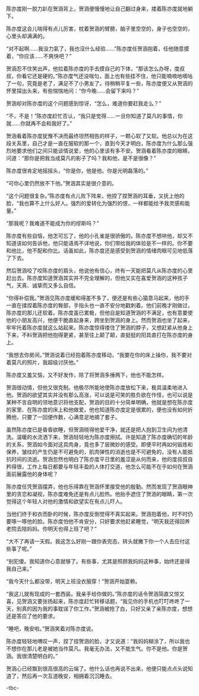 陈亦度刚一脱力趴在贺涵背上，贺涵便慢慢地让自己翻过身来，搂着陈亦度就地躺下。

陈亦度这会儿喘得有点儿厉害，枕着贺涵的臂膀，脑子里空空的，身子也空空的，心里头却满满的。

“对不起啊……我没力氣了，我也沒什么经验……”陈亦度任贺涵抱着，任他随意摸着，“你应该……不爽快吧？”

贺涵忍不住笑出声，他拉着陈亦度的手去摸自己的下体，“那该怎么办呀，度叔叔，你看它还是硬的。”陈亦度气还没喘匀，面上也有些挂不住，他只能喃喃地嘀咕了一句，究竟是老了，满足不了小男友了。待稍稍平复一些，陈亦度便又从贺涵的怀里探出头来，有些惴惴地问：“你今晚……会留下来吗？”

贺涵却对陈亦度的这个问题感到惊讶，“怎么，难道你要赶我走么？”

“不，不是！”陈亦度赶忙否认，“我只是觉得……一旦你知道了莫凡的事情，你就……你就再不会和我好了。”

贺涵看着陈亦度犹豫不决而最终坦然相告的样子，一颗心软了又软。他总以为在这段关系里，自己才是一直在服软的那一个，直到今天才明白，陈亦度为什么那么强烈地要求他们之间只能谈情说爱，他的心里该有多不安。贺涵看着陈亦度的眼睛，问道：“那你是把我当成莫凡的影子了吗？我和他，是不是很像？”

陈亦度很肯定地摇摇头，“你是你，他是他。你是光明磊落的。”

“可你心里仍然放不下他。”贺涵其实是很介意的。

“这个问题很复杂。”陈亦度有点儿败下阵来，他捏了捏贺涵的耳垂，又抚上他的脸，“我也算不上什么好人。强烈的爱转化为强烈的恨，一样都能给予我灵感和能量。”

“那我呢？我难道不能成为你的缪斯吗？”

陈亦度有些自恼，他怎可忘了，他的小孔雀是很骄傲的。陈亦度不想哄他，却又不知道该如何告诉他，他只能语焉不详地说，你们带给我的体验是不一样的。你不要和他比，他不配和你比。话虽如此，陈亦度还是感受到贺涵的情绪肉眼可见地低落了下去。

然后贺涵咬了咬陈亦度的肩头，他说他有信心，终有一天能把莫凡从陈亦度的心里赶出去。陈亦度知道贺涵其实并不完全理解的，但他又实在喜爱贺涵的这种孩子气，天真、诚挚而又多么自信。

“你得补偿我。”贺涵见陈亦度缓和得差不多了，便还是有些心猿意马起来，他的手一直在揉捏着陈亦度的臀部，手指头也一直不安分地戳刺着。他们前晚才刚做过，陈亦度的那儿还软着。陈亦度虽已累极，但他自是知道贺涵的不满足，也有意要使他的小朋友高兴，他便干脆直起身来，跨坐到贺涵的身上。然而贺涵也坐了起来，牢牢托着陈亦度就这么站起来。陈亦度惊得搂住了贺涵的脖子，又想赶紧从他身上下来，不料贺涵把他抱得更紧，甚至往上颠了颠，直挺挺的阳具直打在陈亦度的身上。

“我想去你房间，”贺涵说着已经抱着陈亦度移动，“我要在你的床上操你，我不要对着莫凡的照片，我超级讨厌他。”

陈亦度又羞又恼，又不好发作，除了将贺涵多捶两下，他也不能怎样。

贺涵很动情，但他又很克制。他极尽所能地使陈亦度放松下来，极具温柔地进入他。贺涵的欲望其实并没有那么高涨，可以说是可笑的胜负欲在作怪，也可以说是某种不言自明的领地意识将他支配，贺涵的目的十分简单明确，他就是想在陈亦度的家里、在陈亦度的床上和他做爱。他也知道陈亦度定是很累的，便也没有如何折腾他，只要了一回便作数，心满意足地摘了套子。

虽然陈亦度已是昏昏欲睡，但贺涵晓得他爱干净，就还是把人抱到卫生间为他清洗。温暖的水流洒下来，贺涵轻轻地为陈亦度擦拭。许是知道了陈亦度确切的年龄的关系，贺涵如今面对这具肉身，竟也多了层微妙的感受。即便平时再如何锻炼和保养，皱纹的产生仍是不可避免的，肌肉弹性的消逝也是不可避免的，没有人能抵抗时间的流逝。贺涵忽然也明白了陈亦度平日里的羞涩是从何而来，他的度叔叔自矜得很，工作上每日都要与年轻丰盈的人体打交道，他怎么可能不在乎如何在贺涵面前展露他的身体呢？

陈亦度任凭贺涵摆弄，他也乐得靠在贺涵怀里接受他的殷勤。然而发现了贺涵眼神里的贪恋和凝视，陈亦度难免还是有点儿脸热。他抬手遮住了贺涵的眼睛，第一次觉得这个年轻人对他的激情和欲望实在有点儿吓人。

当他们终于和衣而卧的时候，陈亦度反倒觉得不真实起来。贺涵抱着他，时不时仍要啄一啄他的脸。陈亦度怕他不肯安分，只好要求他赶紧睡觉，“明天我还得回养老院去陪妈妈。你明天也得上班了吧？”

“大不了再请一天假。我这怎么好刚一跟你表完态，转头就撇下你一个人去应付这些事了呢。”

“别犯傻。我知道你心意就够了。有些事，尤其是照顾我妈妈这种事，始终还是得我自己来。”

“我今天什么都没带，明天上班没衣服穿！”贺涵开始耍赖。

“我这儿就有现成的一套西装。我亲手给你做的。”陈亦度的话令贺涵简直又惊又喜，见贺涵又要张扬起来，陈亦度赶忙转移话题，“我见你的手机也叮叮咚咚了一天，别真的因为我的事耽误了你工作。”贺涵被抢了白，只好又亲了亲陈亦度，想想还是答应了他的要求。

“睡吧，晚安啦。”贺涵笑着对陈亦度说。

陈亦度轻轻地喟叹一声，捏了捏贺涵的脸，才又说道：“我妈妈糊涂了，所以我也不想你在那儿老是被她当作莫凡。我毫无办法，又不能生气。你不是他。你是贺涵。我很清楚明白的。”

贺涵心已经飘到很高很高的云端了。他什么话也再说不出来，他便只能点点头说知道了，然后再一次互道晚安，相拥着沉沉睡去。


-tbc-
